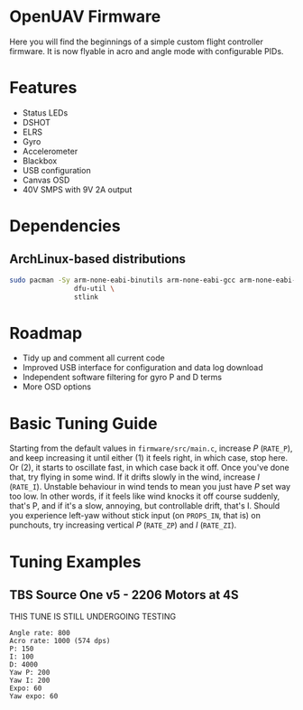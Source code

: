 # OpenUAV Firmware
Here you will find the beginnings of a simple custom flight controller
firmware. It is now flyable in acro and angle mode with configurable PIDs.

# Features
* Status LEDs
* DSHOT
* ELRS
* Gyro
* Accelerometer
* Blackbox
* USB configuration
* Canvas OSD
* 40V SMPS with 9V 2A output

# Dependencies

## ArchLinux-based distributions

```sh
sudo pacman -Sy arm-none-eabi-binutils arm-none-eabi-gcc arm-none-eabi-newlib \
                dfu-util \
                stlink
```

# Roadmap
* Tidy up and comment all current code
* Improved USB interface for configuration and data log download
* Independent software filtering for gyro P and D terms
* More OSD options

# Basic Tuning Guide

Starting from the default values in `firmware/src/main.c`, increase _P_ (`RATE_P`), and keep increasing it until either (1) it feels right, in which case, stop here. Or (2), it starts to oscillate fast, in which case back it off. Once you've done that, try flying in some wind. If it drifts slowly in the wind, increase _I_ (`RATE_I`). Unstable behaviour in wind tends to mean you just have _P_ set way too low. In other words, if it feels like wind knocks it off course suddenly, that's P, and if it's a slow, annoying, but controllable drift, that's I. Should you experience left-yaw without stick input (on `PROPS_IN`, that is) on punchouts, try increasing vertical _P_ (`RATE_ZP`) and _I_ (`RATE_ZI`).

# Tuning Examples

## TBS Source One v5 - 2206 Motors at 4S

THIS TUNE IS STILL UNDERGOING TESTING
```
Angle rate: 800
Acro rate: 1000 (574 dps)
P: 150
I: 100
D: 4000
Yaw P: 200
Yaw I: 200
Expo: 60
Yaw expo: 60
```
